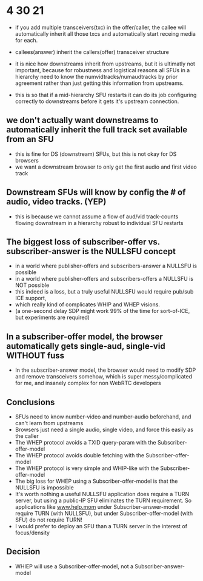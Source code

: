 


# 4 30 21

- if you add multiple transceivers(txc) in the offer/caller, the callee will automatically inherit all those txcs and automatically start receing media for each.

- callees(answer) inherit the callers(offer) transceiver structure
- it is nice how downstreams inherit from upstreams, but it is ultimatly not important, because for robustness and logistical reasons all SFUs in a hierarchy need to know the numvidtracks/numaudtracks by prior agreement rather than just getting this information from upstreams.
- this is so that if a mid-hierarchy SFU restarts it can do its job configuring correctly to downstreams before it gets it's upstream connection.

## we don't actually want downstreams to automatically inherit the full track set available from an SFU
- this is fine for DS (downstream) SFUs, but this is not okay for DS browsers
- we want a downstream browser to only get the first audio and first video track

## Downstream SFUs will know by config the # of audio, video tracks. (YEP)
- this is because we cannot assume a flow of aud/vid track-counts flowing downstream in a hierarchy robust to individual SFU restarts

## The biggest loss of subscriber-offer vs. subscriber-answer is the NULLSFU concept
- in a world where publisher-offers and subscribers-answer a NULLSFU is possible
- in a world where publisher-offers and subscribers-offers a NULLSFU is NOT possible
- this indeed is a loss, but a truly useful NULLSFU would require pub/sub ICE support, 
- which really kind of complicates WHIP and WHEP visions.
- (a one-second delay SDP might work 99% of the time for sort-of-ICE, but experiments are required)

## In a subscriber-offer model, the browser automatically gets single-aud, single-vid WITHOUT fuss 
- In the subscriber-answer model, the browser would need to modify SDP and remove transceivers somehow, which is super messy/complicated for me, and insanely complex for non WebRTC developers

## Conclusions
- SFUs need to know number-video and number-audio beforehand, and can't learn from upstreams
- Browsers just need a single audio, single video, and force this easily as the caller
- The WHEP protocol avoids a TXID query-param with the Subscriber-offer-model
- The WHEP protocol avoids double fetching with the Subscriber-offer-model
- The WHEP protocol is very simple and WHIP-like with the Subscriber-offer-model
- The big loss for WHEP using a Subscriber-offer-model is that the NULLSFU is impossible
- It's worth nothing a useful NULLSFU application does require a TURN server, but using a public-IP SFU eliminates the TURN requirement. So applications like www.help.mom under Subscriber-answer-model require TURN (with NULLSFU), but under Subscriber-offer-model (with SFU) do not require TURN!
- I would prefer to deploy an SFU than a TURN server in the interest of focus/density

## Decision
- WHIEP will use a Subscriber-offer-model, not a Subscriber-answer-model
